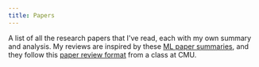```yaml
---
title: Papers
---
```


A list of all the research papers that I've read, each with my own summary and analysis. My reviews are inspired by these [ML paper summaries](https://fanpu.io/summaries/), and they follow this [paper review format](https://www.cs.cmu.edu/~18742/summaries.html) from a class at CMU.